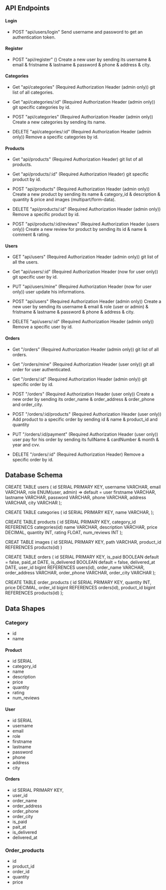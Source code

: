 ## API Endpoints

#### Login

- POST "api/users/login" Send username and password to get an authentication token.

#### Register

- POST "api/register" () Create a new user by sending its username & email & fristname & lastname & password & phone & address & city.

#### Categories

- Get "api/categories" (Required Authorization Header (admin only)) git list of all categories.

- Get "api/categories/:id" (Required Authorization Header (admin only)) git specific categories by id.

- POST "api/categories" (Required Authorization Header (admin only)) Create a new categories by sending its name.

- DELETE "api/categories/:id" (Required Authorization Header (admin only)) Remove a specific categories by id.

#### Products

- Get "api/products" (Required Authorization Header) git list of all products.

- Get "api/products/:id" (Required Authorization Header) git specific product by id.

- POST "api/products" (Required Authorization Header (admin only)) Create a new product by sending its name & category_id & description & quantity & price and images (multipart/form-data).

- DELETE "api/products/:id" (Required Authorization Header (admin only)) Remove a specific product by id.

- POST "api/products/:id/reviews" (Required Authorization Header (users only)) Create a new review for product by sending its id & name & comment & rating.

#### Users

- GET "api/users" (Required Authorization Header (admin only)) git list of all the users.

- Get "api/users/:id" (Required Authorization Header (now for user only)) git specific user by id.

- PUT "api/users/mine" (Required Authorization Header (now for user only)) user update his informations.

- POST "api/users" (Required Authorization Header (admin only)) Create a new user by sending its username & email & role (user or admin) & fristname & lastname & password & phone & address & city.

- DELETE "api/users/:id" (Required Authorization Header (admin only)) Remove a specific user by id.

#### Orders

- Get "/orders" (Required Authorization Header (admin only)) git list of all orders.

- Get "/orders/mine" (Required Authorization Header (user only)) git all order for user authenticated.

- Get "/orders/:id" (Required Authorization Header (admin only)) git specific order by id.

- POST "/orders" (Required Authorization Header (user only)) Create a new order by sending its order_name & order_address & order_phone and order_city.

- POST "/orders/:id/products" (Required Authorization Header (user only)) Add product to a specific order by sending id & name & product_id and quantity

- PUT "/orders/:id/payment" (Required Authorization Header (user only)) user pay for his order by sending its fullName & cardNumber & month & year and cvv.

- DELETE "/orders/:id" (Required Authorization Header) Remove a specific order by id.

## Database Schema

CREATE TABLE users (
id SERIAL PRIMARY KEY,
username VARCHAR,
email VARCHAR,
role ENUM(user, admin) => default = user
firstname VARCHAR,
lastname VARCHAR,
password VARCHAR,
phone VARCHAR,
address VARCHAR,
city VARCHAR
);

CREATE TABLE categories (
id SERIAL PRIMARY KEY,
name VARCHAR,
);

CREATE TABLE products (
id SERIAL PRIMARY KEY,
category_id REFERENECS categories(id)
name VARCHAR,
description VARCHAR,
price DECIMAL,
quantity INT,
rating FLOAT,
num_reviews INT
);

CREAT TABLE images (
id SERIAL PRIMARY KEY,
path VARCHAR,
product_id REFERENCES products(id)
)

CREATE TABLE orders (
id SERIAL PRIMARY KEY,
is_paid BOOLEAN default = false,
paid_at DATE,
is_delivered BOOLEAN default = false,
delivered_at DATE,
user_id bigint REFERENCES users(id),
order_name VARCHAR,
order_address VARCHAR,
order_phone VARCHAR,
order_city VARCHAR
);

CREATE TABLE order_products (
id SERIAL PRIMARY KEY,
quantity INT,
price DECIMAL,
order_id bigint REFERENCES orders(id),
product_id bigint REFERENCES products(id)
);

## Data Shapes

### Category

- id
- name

#### Product

- id SERIAL
- category_id
- name
- description
- price
- quantity
- rating
- num_reviews

#### User

- id SERIAL
- username
- email
- role
- firstname
- lastname
- password
- phone
- address
- city

#### Orders

- id SERIAL PRIMARY KEY,
- user_id
- order_name
- order_address
- order_phone
- order_city
- is_paid
- pait_at
- is_delivered
- delivered_at

### Order_products

- id
- product_id
- order_id
- quantity
- price
